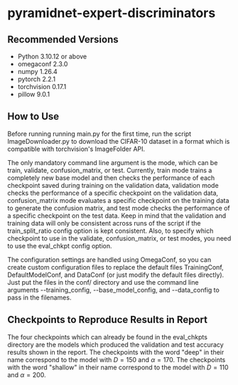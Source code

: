 # pyramidnet-expert-discriminators

## Recommended Versions
- Python 3.10.12 or above
- omegaconf 2.3.0
- numpy 1.26.4
- pytorch 2.2.1
- torchvision 0.17.1
- pillow 9.0.1

## How to Use
Before running running main.py for the first time, run the script ImageDownloader.py to download the CIFAR-10 dataset in a format which is compatible with torchvision's ImageFolder API.

The only mandatory command line argument is the mode, which can be train, validate, confusion_matrix, or test. Currently, train mode trains a completely new base model and then checks the performance of each checkpoint saved during training on the validation data, validation mode checks the performance of a specific checkpoint on the validation data, confusion_matrix mode evaluates a specific checkpoint on the training data to generate the confusion matrix, and test mode checks the performance of a specific checkpoint on the test data. Keep in mind that the validation and training data will only be consistent across runs of the script if the train_split_ratio config option is kept consistent. Also, to specify which checkpoint to use in the validate, confusion_matrix, or test modes, you need to use the eval_chkpt config option.

The configuration settings are handled using OmegaConf, so you can create custom configuration files to replace the default files TrainingConf, DefaultModelConf, and DataConf (or just modify the default files directly). Just put the files in the conf/ directory and use the command line arguments --training_config, --base_model_config, and --data_config to pass in the filenames.

## Checkpoints to Reproduce Results in Report
The four checkpoints which can already be found in the eval_chkpts directory are the models which produced the validation and test accuracy results shown in the report. The checkpoints with the word "deep" in their name correspond to the model with $D = 150$ and $\alpha = 170$. The checkpoints with the word "shallow" in their name correspond to the model with $D = 110$ and $\alpha = 200$.